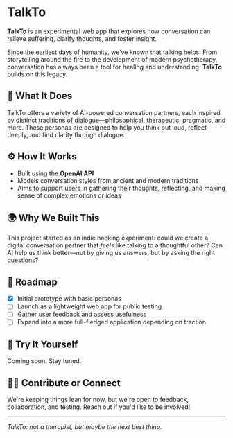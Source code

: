 # TalkTo

**TalkTo** is an experimental web app that explores how conversation can relieve suffering, clarify thoughts, and foster insight.

Since the earliest days of humanity, we’ve known that talking helps. From storytelling around the fire to the development of modern psychotherapy, conversation has always been a tool for healing and understanding. **TalkTo** builds on this legacy.

## 🧠 What It Does

TalkTo offers a variety of AI-powered conversation partners, each inspired by distinct traditions of dialogue—philosophical, therapeutic, pragmatic, and more. These personas are designed to help you think out loud, reflect deeply, and find clarity through dialogue.

## ⚙️ How It Works

- Built using the **OpenAI API**
- Models conversation styles from ancient and modern traditions
- Aims to support users in gathering their thoughts, reflecting, and making sense of complex emotions or ideas

## 🌍 Why We Built This

This project started as an indie hacking experiment: could we create a digital conversation partner that *feels* like talking to a thoughtful other? Can AI help us think better—not by giving us answers, but by asking the right questions?

## 🚀 Roadmap

- [x] Initial prototype with basic personas
- [ ] Launch as a lightweight web app for public testing
- [ ] Gather user feedback and assess usefulness
- [ ] Expand into a more full-fledged application depending on traction

## 🧪 Try It Yourself

Coming soon. Stay tuned.

## 🙋‍♂️ Contribute or Connect

We're keeping things lean for now, but we're open to feedback, collaboration, and testing. Reach out if you'd like to be involved!

---

*TalkTo: not a therapist, but maybe the next best thing.*

